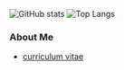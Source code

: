 ![GitHub stats](https://github-readme-stats.vercel.app/api?username=hondaYoshitaka&show_icons=false&count_private=true)
![Top Langs](https://github-readme-stats.vercel.app/api/top-langs/?username=hondaYoshitaka&layout=compact)

### About Me

- [curriculum vitae](https://github.com/hondaYoshitaka/Curriculum-Vitae-template/blob/master/README.md)
